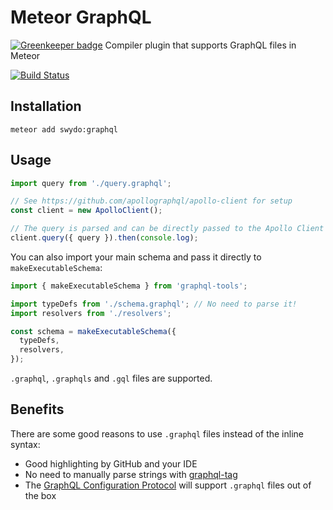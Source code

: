 # Meteor GraphQL

[![Greenkeeper badge](https://badges.greenkeeper.io/Swydo/meteor-graphql.svg)](https://greenkeeper.io/)
Compiler plugin that supports GraphQL files in Meteor

[![Build Status](https://travis-ci.org/Swydo/meteor-graphql.svg?branch=master)](https://travis-ci.org/Swydo/meteor-graphql)

## Installation
```
meteor add swydo:graphql
```

## Usage
```js
import query from './query.graphql';

// See https://github.com/apollographql/apollo-client for setup
const client = new ApolloClient();

// The query is parsed and can be directly passed to the Apollo Client
client.query({ query }).then(console.log);
```

You can also import your main schema and pass it directly to `makeExecutableSchema`:

```js
import { makeExecutableSchema } from 'graphql-tools';

import typeDefs from './schema.graphql'; // No need to parse it!
import resolvers from './resolvers';

const schema = makeExecutableSchema({
  typeDefs,
  resolvers,
});
```

`.graphql`, `.graphqls` and `.gql` files are supported.

## Benefits
There are some good reasons to use `.graphql` files instead of the inline syntax:

- Good highlighting by GitHub and your IDE
- No need to manually parse strings with [graphql-tag](https://github.com/apollographql/graphql-tag)
- The [GraphQL Configuration Protocol](https://github.com/graphcool/graphql-config/issues/20) will support `.graphql` files out of the box
